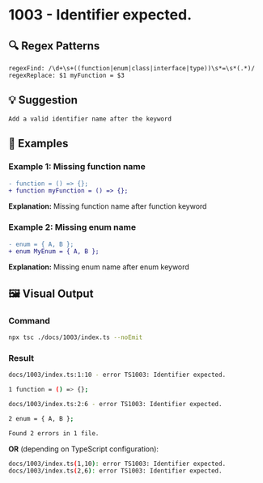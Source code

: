 # 1003 - Identifier expected.

## 🔍 Regex Patterns
```regex
regexFind: /\d+\s+((function|enum|class|interface|type))\s*=\s*(.*)/
regexReplace: $1 myFunction = $3
```

## 💡 Suggestion
```text
Add a valid identifier name after the keyword
```

## 📝 Examples

### Example 1: Missing function name
```diff
- function = () => {};
+ function myFunction = () => {};
```

**Explanation:** Missing function name after function keyword

### Example 2: Missing enum name
```diff
- enum = { A, B };
+ enum MyEnum = { A, B };
```

**Explanation:** Missing enum name after enum keyword

## 🖼️ Visual Output
### Command
```bash
npx tsc ./docs/1003/index.ts --noEmit
```

### Result
```bash
docs/1003/index.ts:1:10 - error TS1003: Identifier expected.

1 function = () => {};

docs/1003/index.ts:2:6 - error TS1003: Identifier expected.

2 enum = { A, B };

Found 2 errors in 1 file.
```

**OR** (depending on TypeScript configuration):

```bash
docs/1003/index.ts(1,10): error TS1003: Identifier expected.
docs/1003/index.ts(2,6): error TS1003: Identifier expected.
```
